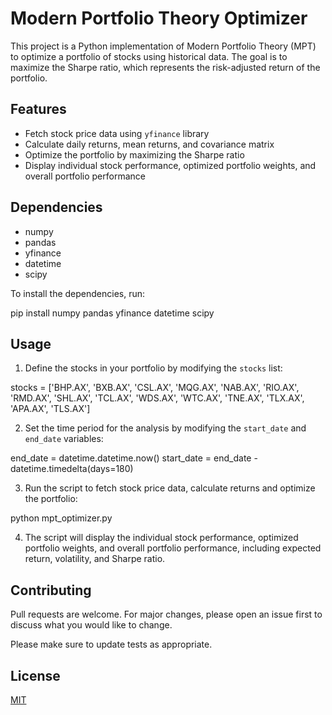 # Modern Portfolio Theory Optimizer

This project is a Python implementation of Modern Portfolio Theory (MPT) to optimize a portfolio of stocks using historical data. The goal is to maximize the Sharpe ratio, which represents the risk-adjusted return of the portfolio.

## Features

- Fetch stock price data using `yfinance` library
- Calculate daily returns, mean returns, and covariance matrix
- Optimize the portfolio by maximizing the Sharpe ratio
- Display individual stock performance, optimized portfolio weights, and overall portfolio performance

## Dependencies

- numpy
- pandas
- yfinance
- datetime
- scipy

To install the dependencies, run:


pip install numpy pandas yfinance datetime scipy


## Usage

1. Define the stocks in your portfolio by modifying the `stocks` list:


stocks = ['BHP.AX', 'BXB.AX', 'CSL.AX', 'MQG.AX', 'NAB.AX', 'RIO.AX', 'RMD.AX', 'SHL.AX', 'TCL.AX', 'WDS.AX', 'WTC.AX', 'TNE.AX', 'TLX.AX', 'APA.AX', 'TLS.AX']


2. Set the time period for the analysis by modifying the `start_date` and `end_date` variables:


end_date = datetime.datetime.now()
start_date = end_date - datetime.timedelta(days=180)


3. Run the script to fetch stock price data, calculate returns and optimize the portfolio:


python mpt_optimizer.py


4. The script will display the individual stock performance, optimized portfolio weights, and overall portfolio performance, including expected return, volatility, and Sharpe ratio.

## Contributing

Pull requests are welcome. For major changes, please open an issue first to discuss what you would like to change.

Please make sure to update tests as appropriate.

## License

[MIT](https://choosealicense.com/licenses/mit/)
